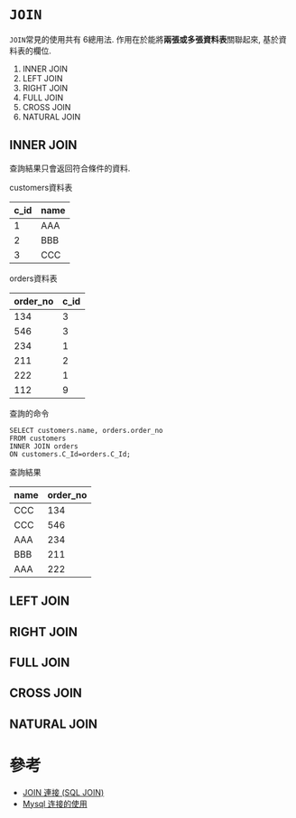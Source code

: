 # `JOIN`
`JOIN`常見的使用共有 6總用法. 作用在於能將**兩張或多張資料表**關聯起來, 基於資料表的欄位.
1. INNER JOIN
2. LEFT JOIN
3. RIGHT JOIN
4. FULL JOIN
5. CROSS JOIN
6. NATURAL JOIN

## INNER JOIN
查詢結果只會返回符合條件的資料.

customers資料表

c_id | name
--- | ---
1 | AAA
2 | BBB
3 | CCC

orders資料表

order_no | c_id
---- | ---
134 | 3
546 | 3
234 | 1
211 | 2
222 | 1
112 | 9 

查詢的命令
```shell
SELECT customers.name, orders.order_no
FROM customers
INNER JOIN orders
ON customers.C_Id=orders.C_Id;
```

查詢結果

name | order_no
--- | ---
CCC | 134
CCC | 546
AAA | 234
BBB | 211
AAA | 222

## LEFT JOIN

## RIGHT JOIN

## FULL JOIN

## CROSS JOIN

## NATURAL JOIN

# 參考
- [JOIN 連接 (SQL JOIN)](https://www.fooish.com/sql/join.html)
- [Mysql 连接的使用](http://www.runoob.com/mysql/mysql-join.html)

